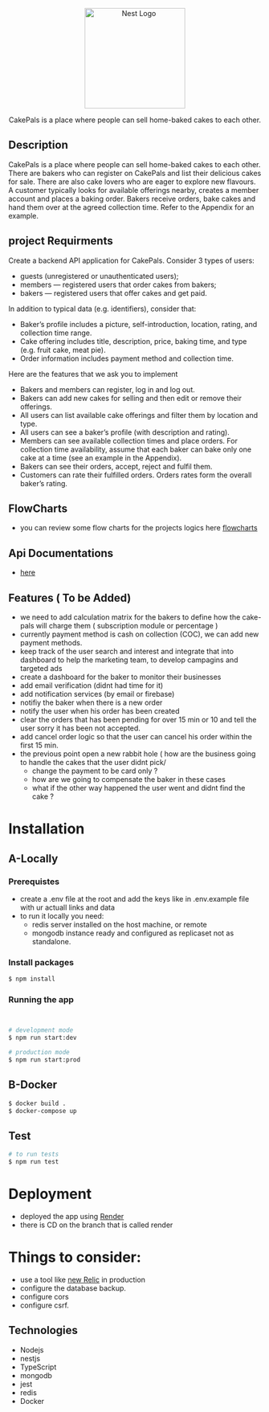 <p align="center">
  <a href="https://cake-pals.onrender.com/api" target="blank"><img src="https://i.ibb.co/8PShdRx/cake-pals1.png" width="200" alt="Nest Logo" /></a>
</p>

<p align="center">CakePals is a place where people can sell home-baked cakes to each other.</p>

## Description

CakePals is a place where people can sell home-baked cakes to each other. There are bakers who can
register on CakePals and list their delicious cakes for sale. There are also cake lovers who are eager to
explore new flavours. A customer typically looks for available offerings nearby, creates a member
account  and places a baking order. Bakers receive orders, bake cakes and hand them over
at the agreed collection time. Refer to the Appendix for an example.

## project Requirments
Create a backend API application for CakePals. Consider 3 types of users:

  - guests (unregistered or unauthenticated users);
  - members — registered users that order cakes from bakers;
  - bakers — registered users that offer cakes and get paid.
  
In addition to typical data (e.g. identifiers), consider that:

  - Baker’s profile includes a picture, self-introduction, location, rating, and collection time range.
  - Cake offering includes title, description, price, baking time, and type (e.g. fruit cake, meat pie).
  - Order information includes payment method and collection time.
  
Here are the features that we ask you to implement

  - Bakers and members can register, log in and log out.
  - Bakers can add new cakes for selling and then edit or remove their offerings.
  - All users can list available cake offerings and filter them by location and type.
  - All users can see a baker’s profile (with description and rating).
  - Members can see available collection times and place orders. For collection time availability,
  assume that each baker can bake only one cake at a time (see an example in the Appendix).
  - Bakers can see their orders, accept, reject and fulfil them.
  - Customers can rate their fulfilled orders. Orders rates form the overall baker’s rating.
  
## FlowCharts
  - you can review some flow charts for the projects logics here [flowcharts](https://www.figma.com/file/hbQ6KYq9XtHl9AErwdeLSG/Untitled?node-id=0%3A1&t=nd1vWkvqqSiBbXmI-1)

## Api Documentations
  - [here](https://cake-pals.onrender.com/api)
## Features ( To be Added)

  - we need to add calculation matrix for the bakers to define how the cake-pals will charge them ( subscription module or percentage )
  - currently payment method is cash on collection (COC), we can add new payment methods.
  - keep track of the user search and interest  and integrate that into dashboard to help the marketing team, to develop campagins and targeted ads
  - create a dashboard for the baker to monitor their businesses
  - add email verification (didnt had time for it)
  - add notification services  (by email or firebase)
  - notifiy the baker when there is a new order 
  - notify the user when his order has been created
  - clear the orders that has been pending for over 15 min or 10 and tell the user sorry it has been not accepted.
  - add cancel order logic so that the user can  cancel his order within the first 15 min.
  - the previous point open a new rabbit hole ( how are the business going to handle the cakes that the user didnt pick/
    - change the payment to be card only ?
    - how are we going to compensate the baker in these cases
    - what if the other way happened the user went and didnt find the cake ?


# Installation
## A-Locally
### Prerequistes
  - create a .env file at the root and add the keys like in .env.example file with ur actuall links and data
  - to run it locally you need:
    - redis server installed on the host machine, or remote 
    - mongodb instance ready and configured as replicaset not as standalone.


### Install packages
```bash
$ npm install
```

### Running the app

```bash


# development mode
$ npm run start:dev

# production mode
$ npm run start:prod
```


## B-Docker
    

```bash
$ docker build .
$ docker-compose up
```
## Test


```bash
# to run tests
$ npm run test

```
# Deployment
  - deployed the app using [Render](https://render.com/)
  - there is CD on the branch that is called render
#  Things to consider:
  - use a tool like [new Relic](https://newrelic.com/) in production
  - configure the database backup.
  - configure cors
  - configure csrf.
      
## Technologies
- Nodejs
- nestjs
- TypeScript
- mongodb
- jest
- redis
- Docker


